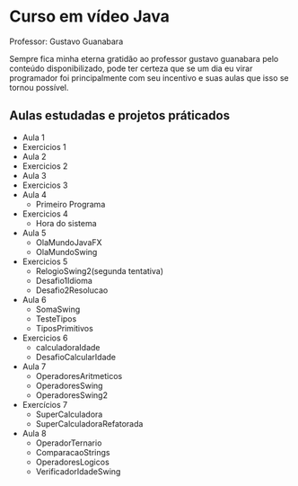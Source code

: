 # Curso em vídeo Java

Professor: Gustavo Guanabara

Sempre fica minha eterna gratidão ao professor gustavo guanabara pelo conteúdo disponibilizado, pode ter certeza que se um dia eu virar programador foi principalmente com seu incentivo e suas aulas que isso se tornou possível.

## Aulas estudadas e projetos práticados

- Aula 1  
- Exercicios 1  
- Aula 2  
- Exercicios 2  
- Aula 3  
- Exercicios 3  
- Aula 4  
    * Primeiro Programa  
- Exercicios 4  
    * Hora do sistema  
- Aula 5  
    * OlaMundoJavaFX  
    * OlaMundoSwing  
- Exercicios 5  
    * RelogioSwing2(segunda tentativa)  
    * Desafio1Idioma  
    * Desafio2Resolucao  
- Aula 6  
    * SomaSwing  
    * TesteTipos  
    * TiposPrimitivos  
- Exercicios 6
    * calculadoraIdade  
    * DesafioCalcularIdade  
- Aula 7  
    * OperadoresAritmeticos  
    * OperadoresSwing  
    * OperadoresSwing2  
- Exercícios 7  
    * SuperCalculadora  
    * SuperCalculadoraRefatorada  
- Aula 8   
    * OperadorTernario  
    * ComparacaoStrings
    * OperadoresLogicos  
    * VerificadorIdadeSwing
